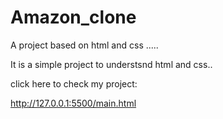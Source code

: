 # Amazon_clone
A project based on html and css .....

It is a simple project to understsnd html and css..



click here to check my project:

http://127.0.0.1:5500/main.html
